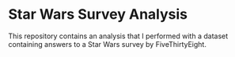 # Star Wars Survey Analysis

This repository contains an analysis that I performed with a dataset containing answers to a Star Wars survey by FiveThirtyEight.
